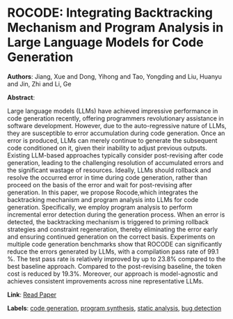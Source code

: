 # ROCODE: Integrating Backtracking Mechanism and Program Analysis in Large Language Models for Code Generation

**Authors**: Jiang, Xue and Dong, Yihong and Tao, Yongding and Liu, Huanyu and Jin, Zhi and Li, Ge

**Abstract**:

Large language models (LLMs) have achieved impressive performance in code generation recently, offering programmers revolutionary assistance in software development. However, due to the auto-regressive nature of LLMs, they are susceptible to error accumulation during code generation. Once an error is produced, LLMs can merely continue to generate the subsequent code conditioned on it, given their inability to adjust previous outputs. Existing LLM-based approaches typically consider post-revising after code generation, leading to the challenging resolution of accumulated errors and the significant wastage of resources. Ideally, LLMs should rollback and resolve the occurred error in time during code generation, rather than proceed on the basis of the error and wait for post-revising after generation. In this paper, we propose Rocode,which integrates the backtracking mechanism and program analysis into LLMs for code generation. Specifically, we employ program analysis to perform incremental error detection during the generation process. When an error is detected, the backtracking mechanism is triggered to priming rollback strategies and constraint regeneration, thereby eliminating the error early and ensuring continued generation on the correct basis. Experiments on multiple code generation benchmarks show that ROCODE can significantly reduce the errors generated by LLMs, with a compilation pass rate of 99.1 %. The test pass rate is relatively improved by up to 23.8% compared to the best baseline approach. Compared to the post-revising baseline, the token cost is reduced by 19.3%. Moreover, our approach is model-agnostic and achieves consistent improvements across nine representative LLMs.

**Link**: [Read Paper](https://doi.ieeecomputersociety.org/10.1109/ICSE55347.2025.00133)

**Labels**: [code generation](../../labels/code_generation.md), [program synthesis](../../labels/program_synthesis.md), [static analysis](../../labels/static_analysis.md), [bug detection](../../labels/bug_detection.md)
